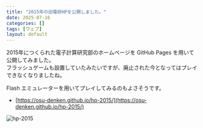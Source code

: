 ```yaml
---
title: "2015年の旧電研HPを公開しました。"
date: 2025-07-16
categories: []
tags: [ウェブ]
layout: default
---
```


2015年につくられた電子計算研究部のホームページを GitHub Pages を用いて公開してみました。<br />
フラッシュゲームも設置していたみたいですが、廃止された今となってはプレイできなくなりましたね。

Flash エミュレーターを用いてプレイしてみるのもよさそうです。

- [https://osu-denken.github.io/hp-2015/](https://osu-denken.github.io/hp-2015/)

![hp-2015](https://osu-denken.github.io/images/2025-07-16-hp-2015.png)
